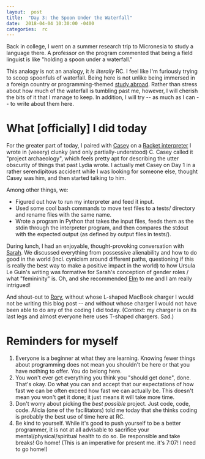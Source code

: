 ```yaml
---
layout:  post
title:  "Day 3: the Spoon Under the Waterfall"
date:  2018-04-04 10:30:00 -0400
categories:  rc
---
```


Back in college, I went on a summer research trip to Micronesia to study a language there. A professor on the program commented that being a field linguist is like "holding a spoon under a waterfall."

This analogy is not an analogy, it *is literally* RC. I feel like I'm furiously trying to scoop spoonfuls of waterfall. Being here is not unlike being immersed in a foreign country or programming-themed [study abroad](http://aliza.aufri.ch/tig/35-recurse-center-is-like-studying-abroad). Rather than stress about how much of the waterfall is tumbling past me, however, I will cherish the bits of it that I manage to keep. In addition, I will try -- as much as I can -- to write about them here.

# What [officially] I did today

For the greater part of today, I paired with [Casey](https://rodarmor.com/) on a [Racket interpreter](https://github.com/lydiolectal/interpreter-project/tree/74a7a2ffd2637c3f2fc936469aea777abcce7411) I wrote in (veeery) clunky (and only partially-understood) C. Casey called it "project archaeology", which feels pretty apt for describing the utter obscurity of things that past Lydia wrote. I actually met Casey on Day 1 in a rather serendipitous accident while I was looking for someone else, thought Casey was him, and then started talking to him.

Among other things, we:
- Figured out how to run my interpreter and feed it input.
- Used some cool bash commands to move test files to a tests/ directory and rename files with the same name.
- Wrote a program in Python that takes the input files, feeds them as the stdin through the interpreter program, and then compares the stdout with the expected output (as defined by output files in tests/).

During lunch, I had an enjoyable, thought-provoking conversation with [Sarah](https://github.com/sarahwelzgeselowitz). We discussed everything from possessive alienability and how to do good in the world (incl. cynicism around different paths, questioning if this is really the best way to make a positive impact in the world) to how Ursula Le Guin's writing was formative for Sarah's conception of gender roles / what "femininity" is. Oh, and she recommended [Elm](http://elm-lang.org/) to me and I am really intrigued!

And shout-out to [Rory](http://blog.sory.biz/), without whose L-shaped MacBook charger I would not be writing this blog post -- and without whose charger I would not have been able to do any of the coding I did today. (Context: my charger is on its last legs and almost everyone here uses T-shaped chargers. Sad.)

# Reminders for myself

1. Everyone is a beginner at what they are learning. Knowing fewer things about programming does not mean you shouldn't be here or that you have nothing to offer. You do belong here.
2. You won't ever get everything you think you "should get done", done. That's okay. Do what you can and accept that our expectations of how fast we can be often exceed how fast we can actually be. This doesn't mean you won't get it done; it just means it will take more time.
3. Don't worry about picking the *best possible* project. Just code, code, code. Alicia (one of the facilitators) told me today that she thinks coding is probably the best use of time here at RC.
4. Be kind to yourself. While it's good to push yourself to be a better programmer, it is not at all advisable to sacrifice your mental/physical/spiritual health to do so. Be responsible and take breaks! Go home! (This is an imperative for present me. it's 7:07! I need to go home!)
